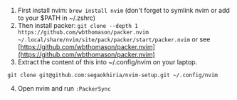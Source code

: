 1. First install nvim: `brew install nvim` (don't forget to symlink nvim or add to your $PATH in ~/.zshrc)
2. Then install packer: `git clone --depth 1 https://github.com/wbthomason/packer.nvim ~/.local/share/nvim/site/pack/packer/start/packer.nvim` or see [https://github.com/wbthomason/packer.nvim](https://github.com/wbthomason/packer.nvim)
3. Extract the content of this into ~/.config/nvim on your laptop.
```
git clone git@github.com:segaokhiria/nvim-setup.git ~/.config/nvim
```
4. Open nvim and run `:PackerSync`
